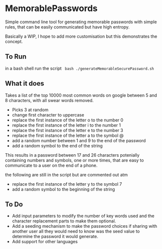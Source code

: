# MemorablePasswords
Simple command line tool for generating memorable passwords with simple rules, that can be easily communicated but have high entropy.

Basically a WIP, I hope to add more customisation but this demonstrates the concept.

## To Run
in a bash shell run the script ``` bash ./generateMemorableSecurePassword.sh```

## What it does
Takes a list of the top 10000 most common words on google between 5 and 8 characters, with all swear words removed.
* Picks 3 at random
* change first character to uppercase
* replace the first instance of the letter o to the number 0
* replace the first instance of the letter i to the number 1
* replace the first instance of the letter e to the number 3
* replace the first instance of the letter a to the symbol @
* add a random number between 1 and 9 to the end of the password
* add a random symbol to the end of the string

This results in a password between 17 and 26 characters potenially containing numbers and symbols, one or more times, that are easy to communicate to a user on the end of a phone.

the following are still in the script but are commented out atm
* replace the first instance of the letter y to the symbol 7
* add a random symbol to the beginning of the string


## To Do
* Add input parameters to modify the number of key words used and the character replacement parts to make them optional.
* Add a seeding mechanism to make the password choices if sharing with another user all they would need to know was the seed value to determine the password it would generate.
* Add support for other languages
